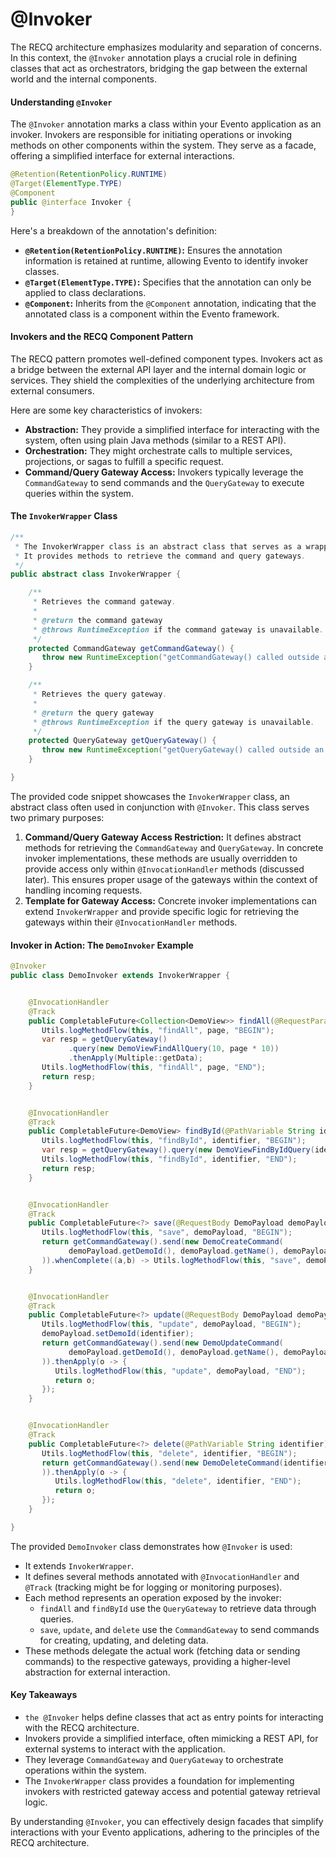 # @Invoker

The RECQ architecture emphasizes modularity and separation of concerns. In this context, the `@Invoker` annotation plays a crucial role in defining classes that act as orchestrators, bridging the gap between the external world and the internal components.

#### Understanding `@Invoker`

The `@Invoker` annotation marks a class within your Evento application as an invoker. Invokers are responsible for initiating operations or invoking methods on other components within the system. They serve as a facade, offering a simplified interface for external interactions.

```java
@Retention(RetentionPolicy.RUNTIME)
@Target(ElementType.TYPE)
@Component
public @interface Invoker {
}
```

Here's a breakdown of the annotation's definition:

* **`@Retention(RetentionPolicy.RUNTIME)`:** Ensures the annotation information is retained at runtime, allowing Evento to identify invoker classes.
* **`@Target(ElementType.TYPE)`:** Specifies that the annotation can only be applied to class declarations.
* **`@Component`:** Inherits from the `@Component` annotation, indicating that the annotated class is a component within the Evento framework.

#### Invokers and the RECQ Component Pattern

The RECQ pattern promotes well-defined component types. Invokers act as a bridge between the external API layer and the internal domain logic or services. They shield the complexities of the underlying architecture from external consumers.

Here are some key characteristics of invokers:

* **Abstraction:** They provide a simplified interface for interacting with the system, often using plain Java methods (similar to a REST API).
* **Orchestration:** They might orchestrate calls to multiple services, projections, or sagas to fulfill a specific request.
* **Command/Query Gateway Access:** Invokers typically leverage the `CommandGateway` to send commands and the `QueryGateway` to execute queries within the system.

#### The `InvokerWrapper` Class

```java
/**
 * The InvokerWrapper class is an abstract class that serves as a wrapper for the command and query gateways.
 * It provides methods to retrieve the command and query gateways.
 */
public abstract class InvokerWrapper {

    /**
     * Retrieves the command gateway.
     *
     * @return the command gateway
     * @throws RuntimeException if the command gateway is unavailable.
     */
    protected CommandGateway getCommandGateway() {
       throw new RuntimeException("getCommandGateway() called outside an @InvocationHandler scope.");
    }

    /**
     * Retrieves the query gateway.
     *
     * @return the query gateway
     * @throws RuntimeException if the query gateway is unavailable.
     */
    protected QueryGateway getQueryGateway() {
       throw new RuntimeException("getQueryGateway() called outside an @InvocationHandler scope.");
    }

}
```

The provided code snippet showcases the `InvokerWrapper` class, an abstract class often used in conjunction with `@Invoker`. This class serves two primary purposes:

1. **Command/Query Gateway Access Restriction:** It defines abstract methods for retrieving the `CommandGateway` and `QueryGateway`. In concrete invoker implementations, these methods are usually overridden to provide access only within `@InvocationHandler` methods (discussed later). This ensures proper usage of the gateways within the context of handling incoming requests.
2. **Template for Gateway Access:** Concrete invoker implementations can extend `InvokerWrapper` and provide specific logic for retrieving the gateways within their `@InvocationHandler` methods.

#### Invoker in Action: The `DemoInvoker` Example

```java
@Invoker
public class DemoInvoker extends InvokerWrapper {


    @InvocationHandler
    @Track
    public CompletableFuture<Collection<DemoView>> findAll(@RequestParam int page) {
       Utils.logMethodFlow(this, "findAll", page, "BEGIN");
       var resp = getQueryGateway()
             .query(new DemoViewFindAllQuery(10, page * 10))
             .thenApply(Multiple::getData);
       Utils.logMethodFlow(this, "findAll", page, "END");
       return resp;
    }


    @InvocationHandler
    @Track
    public CompletableFuture<DemoView> findById(@PathVariable String identifier) {
       Utils.logMethodFlow(this, "findById", identifier, "BEGIN");
       var resp = getQueryGateway().query(new DemoViewFindByIdQuery(identifier)).thenApply(Single::getData);
       Utils.logMethodFlow(this, "findById", identifier, "END");
       return resp;
    }


    @InvocationHandler
    @Track
    public CompletableFuture<?> save(@RequestBody DemoPayload demoPayload) {
       Utils.logMethodFlow(this, "save", demoPayload, "BEGIN");
       return getCommandGateway().send(new DemoCreateCommand(
             demoPayload.getDemoId(), demoPayload.getName(), demoPayload.getValue()
       )).whenComplete((a,b) -> Utils.logMethodFlow(this, "save", demoPayload, "END"));
    }


    @InvocationHandler
    @Track
    public CompletableFuture<?> update(@RequestBody DemoPayload demoPayload, @PathVariable String identifier) {
       Utils.logMethodFlow(this, "update", demoPayload, "BEGIN");
       demoPayload.setDemoId(identifier);
       return getCommandGateway().send(new DemoUpdateCommand(
             demoPayload.getDemoId(), demoPayload.getName(), demoPayload.getValue()
       )).thenApply(o -> {
          Utils.logMethodFlow(this, "update", demoPayload, "END");
          return o;
       });
    }


    @InvocationHandler
    @Track
    public CompletableFuture<?> delete(@PathVariable String identifier) {
       Utils.logMethodFlow(this, "delete", identifier, "BEGIN");
       return getCommandGateway().send(new DemoDeleteCommand(identifier
       )).thenApply(o -> {
          Utils.logMethodFlow(this, "delete", identifier, "END");
          return o;
       });
    }

}
```

The provided `DemoInvoker` class demonstrates how `@Invoker` is used:

* It extends `InvokerWrapper`.
* It defines several methods annotated with `@InvocationHandler` and `@Track` (tracking might be for logging or monitoring purposes).
* Each method represents an operation exposed by the invoker:
  * `findAll` and `findById` use the `QueryGateway` to retrieve data through queries.
  * `save`, `update`, and `delete` use the `CommandGateway` to send commands for creating, updating, and deleting data.
* These methods delegate the actual work (fetching data or sending commands) to the respective gateways, providing a higher-level abstraction for external interaction.

#### Key Takeaways

* `the @Invoker` helps define classes that act as entry points for interacting with the RECQ architecture.
* Invokers provide a simplified interface, often mimicking a REST API, for external systems to interact with the application.
* They leverage `CommandGateway` and `QueryGateway` to orchestrate operations within the system.
* The `InvokerWrapper` class provides a foundation for implementing invokers with restricted gateway access and potential gateway retrieval logic.

By understanding `@Invoker`, you can effectively design facades that simplify interactions with your Evento applications, adhering to the principles of the RECQ architecture.
